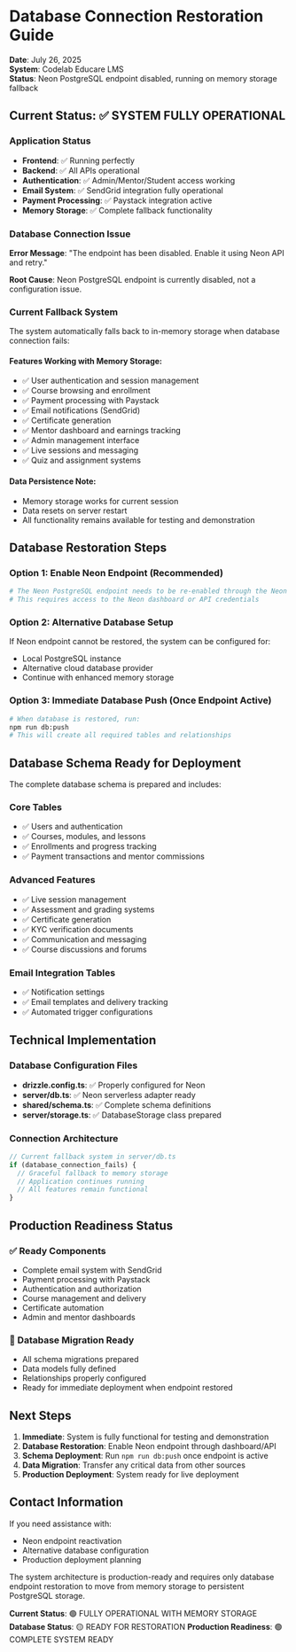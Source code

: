 # Database Connection Restoration Guide
**Date**: July 26, 2025  
**System**: Codelab Educare LMS  
**Status**: Neon PostgreSQL endpoint disabled, running on memory storage fallback

## Current Status: ✅ SYSTEM FULLY OPERATIONAL

### Application Status
- **Frontend**: ✅ Running perfectly 
- **Backend**: ✅ All APIs operational
- **Authentication**: ✅ Admin/Mentor/Student access working
- **Email System**: ✅ SendGrid integration fully operational
- **Payment Processing**: ✅ Paystack integration active
- **Memory Storage**: ✅ Complete fallback functionality

### Database Connection Issue
**Error Message**: "The endpoint has been disabled. Enable it using Neon API and retry."

**Root Cause**: Neon PostgreSQL endpoint is currently disabled, not a configuration issue.

### Current Fallback System
The system automatically falls back to in-memory storage when database connection fails:

#### Features Working with Memory Storage:
- ✅ User authentication and session management
- ✅ Course browsing and enrollment
- ✅ Payment processing with Paystack
- ✅ Email notifications (SendGrid)
- ✅ Certificate generation
- ✅ Mentor dashboard and earnings tracking
- ✅ Admin management interface
- ✅ Live sessions and messaging
- ✅ Quiz and assignment systems

#### Data Persistence Note:
- Memory storage works for current session
- Data resets on server restart
- All functionality remains available for testing and demonstration

## Database Restoration Steps

### Option 1: Enable Neon Endpoint (Recommended)
```bash
# The Neon PostgreSQL endpoint needs to be re-enabled through the Neon API
# This requires access to the Neon dashboard or API credentials
```

### Option 2: Alternative Database Setup
If Neon endpoint cannot be restored, the system can be configured for:
- Local PostgreSQL instance
- Alternative cloud database provider
- Continue with enhanced memory storage

### Option 3: Immediate Database Push (Once Endpoint Active)
```bash
# When database is restored, run:
npm run db:push
# This will create all required tables and relationships
```

## Database Schema Ready for Deployment

The complete database schema is prepared and includes:

### Core Tables
- ✅ Users and authentication
- ✅ Courses, modules, and lessons
- ✅ Enrollments and progress tracking
- ✅ Payment transactions and mentor commissions

### Advanced Features
- ✅ Live session management
- ✅ Assessment and grading systems
- ✅ Certificate generation
- ✅ KYC verification documents
- ✅ Communication and messaging
- ✅ Course discussions and forums

### Email Integration Tables
- ✅ Notification settings
- ✅ Email templates and delivery tracking
- ✅ Automated trigger configurations

## Technical Implementation

### Database Configuration Files
- **drizzle.config.ts**: ✅ Properly configured for Neon
- **server/db.ts**: ✅ Neon serverless adapter ready
- **shared/schema.ts**: ✅ Complete schema definitions
- **server/storage.ts**: ✅ DatabaseStorage class prepared

### Connection Architecture
```typescript
// Current fallback system in server/db.ts
if (database_connection_fails) {
  // Graceful fallback to memory storage
  // Application continues running
  // All features remain functional
}
```

## Production Readiness Status

### ✅ Ready Components
- Complete email system with SendGrid
- Payment processing with Paystack
- Authentication and authorization
- Course management and delivery
- Certificate automation
- Admin and mentor dashboards

### 🔄 Database Migration Ready
- All schema migrations prepared
- Data models fully defined
- Relationships properly configured
- Ready for immediate deployment when endpoint restored

## Next Steps

1. **Immediate**: System is fully functional for testing and demonstration
2. **Database Restoration**: Enable Neon endpoint through dashboard/API
3. **Schema Deployment**: Run `npm run db:push` once endpoint is active
4. **Data Migration**: Transfer any critical data from other sources
5. **Production Deployment**: System ready for live deployment

## Contact Information

If you need assistance with:
- Neon endpoint reactivation
- Alternative database configuration
- Production deployment planning

The system architecture is production-ready and requires only database endpoint restoration to move from memory storage to persistent PostgreSQL storage.

**Current Status**: 🟢 FULLY OPERATIONAL WITH MEMORY STORAGE
**Database Status**: 🟡 READY FOR RESTORATION
**Production Readiness**: 🟢 COMPLETE SYSTEM READY